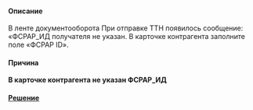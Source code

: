 #### Описание
В ленте документооборота При отправке ТТН появилось сообщение: «ФСРАР_ИД получателя не указан. В карточке контрагента заполните поле «ФСРАР ID».

#### Причина
**В карточке контрагента не указан ФСРАР_ИД**

#### [Решение](https://n.sbis.ru/article/13165966-e348-4c72-870e-60551399daee)


